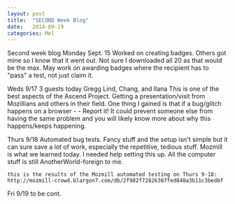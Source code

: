 ```yaml
---
layout: post
title:  "SECOND Week Blog"
date:   2014-09-19
categories: Mel
---
```



Second week blog
    Monday Sept. 15
    	Worked on creating badges.   Others got mine so I know that it went out.   Not sure I downloaded all 20 as that would be the max.   May work on awarding badges where the recipient has to "pass" a test, not just claim it.

Weds  9/17
3 guests today
Gregg Lind, Chang, and Ilana
      This is one of the best aspects of the Ascend Project.  Getting a presentation/visit from Mozillians and others in their field.
      One thing I gained is that if a bug/glitch happens on a browser - - Report it!  It could prevent someone else from having the same problem and you will likely know more about why this happens/keeps happening.

Thurs 9/18
      Automated bug tests.  Fancy stuff and the setup isn't simple but it can sure save a lot of work, especially the repetitive, tedious stuff.  Mozmill is what we learned today.  I needed help setting this up.  All the computer stuff is still AnotherWorld-foreign to me.

    this is the results of the Mozmill automated testing on Thurs 9-18:
    http://mozmill-crowd.blargon7.com/db/2f982f72826307fed840a3b11c3bedbf

Fri  9/19   to be cont.